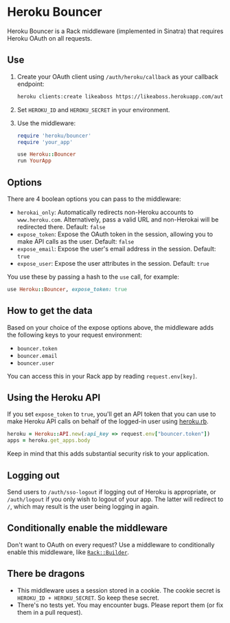 # Heroku Bouncer

Heroku Bouncer is a Rack middleware (implemented in Sinatra) that
requires Heroku OAuth on all requests.

## Use

1. Create your OAuth client using `/auth/heroku/callback` as your
   callback endpoint:

    ```sh
    heroku clients:create likeaboss https://likeaboss.herokuapp.com/auth/heroku/callback
    ```

2. Set `HEROKU_ID` and `HEROKU_SECRET` in your environment.
3. Use the middleware:

    ```ruby
    require 'heroku/bouncer'
    require 'your_app'

    use Heroku::Bouncer
    run YourApp
    ```

## Options

There are 4 boolean options you can pass to the middleware:

* `herokai_only`: Automatically redirects non-Heroku accounts to
  `www.heroku.com`. Alternatively, pass a valid URL and non-Herokai will
  be redirected there. Default: `false`
* `expose_token`: Expose the OAuth token in the session, allowing you to
  make API calls as the user. Default: `false`
* `expose_email`: Expose the user's email address in the session.
  Default: `true`
* `expose_user`: Expose the user attributes in the session. Default:
  `true`

You use these by passing a hash to the `use` call, for example:

```ruby
use Heroku::Bouncer, expose_token: true
```

## How to get the data

Based on your choice of the expose options above, the middleware adds
the following keys to your request environment:

* `bouncer.token`
* `bouncer.email`
* `bouncer.user`

You can access this in your Rack app by reading `request.env[key]`.

## Using the Heroku API

If you set `expose_token` to `true`, you'll get an API token that you
can use to make Heroku API calls on behalf of the logged-in user using
[heroku.rb](https://github.com/heroku/heroku.rb).

```ruby
heroku = Heroku::API.new(:api_key => request.env["bouncer.token"])
apps = heroku.get_apps.body
```

Keep in mind that this adds substantial security risk to your
application.

## Logging out

Send users to `/auth/sso-logout` if logging out of Heroku is
appropriate, or `/auth/logout` if you only wish to logout of your app.
The latter will redirect to `/`, which may result is the user being
logging in again.

## Conditionally enable the middleware

Don't want to OAuth on every request? Use a middleware to conditionally
enable this middleware, like
[`Rack::Builder`](http://rack.rubyforge.org/doc/Rack/Builder.html).

## There be dragons

* This middleware uses a session stored in a cookie. The cookie secret
  is `HEROKU_ID + HEROKU_SECRET`. So keep these secret.
* There's no tests yet. You may encounter bugs. Please report them (or
  fix them in a pull request).
